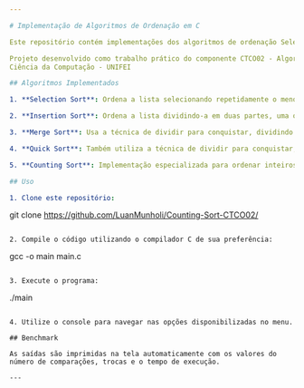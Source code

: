 ```yaml
---

# Implementação de Algoritmos de Ordenação em C

Este repositório contém implementações dos algoritmos de ordenação Selection Sort, Insertion Sort, Merge Sort e Quick Sort em linguagem C. Além disso, inclui uma implementação do algoritmo Counting Sort para fins de benchmarking.

Projeto desenvolvido como trabalho prático do componente CTCO02 - Algoritmo e Estrutura de Dados II.
Ciência da Computação - UNIFEI

## Algoritmos Implementados

1. **Selection Sort**: Ordena a lista selecionando repetidamente o menor elemento da lista não ordenada e movendo-o para o início.

2. **Insertion Sort**: Ordena a lista dividindo-a em duas partes, uma ordenada e outra não ordenada, e inserindo elementos da parte não ordenada na parte ordenada.

3. **Merge Sort**: Usa a técnica de dividir para conquistar, dividindo a lista em sublistas menores, ordenando-as e depois mesclando-as.

4. **Quick Sort**: Também utiliza a técnica de dividir para conquistar, selecionando um elemento como pivô e particionando a lista ao redor do pivô.

5. **Counting Sort**: Implementação especializada para ordenar inteiros não negativos com um intervalo conhecido.

## Uso

1. Clone este repositório:
   ```
   git clone https://github.com/LuanMunholi/Counting-Sort-CTCO02/
   ```

2. Compile o código utilizando o compilador C de sua preferência:
   ```
   gcc -o main main.c
   ```

3. Execute o programa:
   ```
   ./main
   ```

4. Utilize o console para navegar nas opções disponibilizadas no menu.
   
## Benchmark

As saídas são imprimidas na tela automaticamente com os valores do número de comparações, trocas e o tempo de execução.

--- 
```

